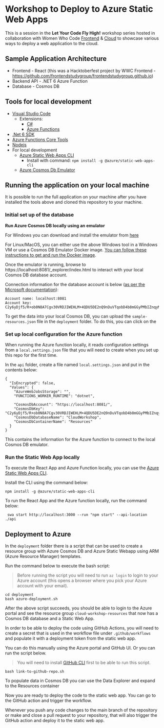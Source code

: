 # Workshop to Deploy to Azure Static Web Apps

This is a session in the **Let Your Code Fly High!** workshop series hosted in collaboration with Women Who Code [Frontend](https://www.womenwhocode.com/frontend) & [Cloud](https://www.womenwhocode.com/cloud) to showcase various ways to deploy a web application to the cloud.

## Sample Application Architecture

- Frontend - React (this was a Hacktoberfest project by WWC Frontend - https://github.com/frontendstudygroup/frontendstudygroup.github.io)
- Backend API - .NET 6 Azure Function
- Database - Cosmos DB

## Tools for local development

- [Visual Studio Code](https://code.visualstudio.com/)
    - Extensions:
        - [C#](https://marketplace.visualstudio.com/items?itemName=ms-dotnettools.csharp)
        - [Azure Functions](https://marketplace.visualstudio.com/items?itemName=ms-azuretools.vscode-azurefunctions)
- [.Net 6 SDK](https://dotnet.microsoft.com/en-us/download)
- [Azure Functions Core Tools](https://github.com/Azure/azure-functions-core-tools)
- [Nodejs](https://nodejs.org/en/)
- For local development 
    - [Azure Static Web Apps CLI](https://www.npmjs.com/package/@azure/static-web-apps-cli)
      - Install with command: `npm install -g @azure/static-web-apps-cli`
    - [Azure Cosmos Db Emulator](https://docs.microsoft.com/en-us/azure/cosmos-db/local-emulator?tabs=ssl-netstd21)

## Running the application on your local machine

It is possible to run the full application on your machine after you have installed the tools above and cloned this repository to your machine.

### Initial set up of the database

**Run Azure Cosmos DB locally using an emulator**

For Windows you can download and install the emulator from [here](https://docs.microsoft.com/en-us/azure/cosmos-db/local-emulator?tabs=ssl-netstd21)

For Linux/MacOS, you can either use the above Windows tool in a Windows VM or use a Cosmos DB Emulator Docker image. [You can follow these instructions to get and run the Docker image](https://docs.microsoft.com/en-us/azure/cosmos-db/linux-emulator?tabs=ssl-netstd21).

Once the emulator is running, browse to https://localhost:8081/_explorer/index.html to interact with your local Cosmos DB database account.

Connection information for the database account is below ([as per the Microsoft documentation](https://docs.microsoft.com/en-us/azure/cosmos-db/local-emulator?tabs=ssl-netstd21#authenticate-requests)):
```
Account name: localhost:8081
Account key: C2y6yDjf5/R+ob0N8A7Cgv30VRDJIWEHLM+4QDU5DE2nQ9nDuVTqobD4b8mGGyPMbIZnqyMsEcaGQy67XIw/Jw==
```

To get the data into your local Cosmos DB, you can upload the `sample-resources.json` file in the `deployment` folder. To do this, you can click on the 

### Set up local configuration for the Azure function

When running the Azure function locally, it reads configuration settings from a `local.settings.json` file that you will need to create when you set up this repo for the first time.

In the `api` folder, create a file named `local.settings.json` and put in the contents below:

```
{
  "IsEncrypted": false,
  "Values": {
    "AzureWebJobsStorage": "",
    "FUNCTIONS_WORKER_RUNTIME": "dotnet",

    "CosmosDbAccount": "https://localhost:8081/",
    "CosmosDbKey": "C2y6yDjf5/R+ob0N8A7Cgv30VRDJIWEHLM+4QDU5DE2nQ9nDuVTqobD4b8mGGyPMbIZnqyMsEcaGQy67XIw/Jw==",
    "CosmosDbDatabaseName": "CloudWorkshop",
    "CosmosDbContainerName": "Resources"
  }
}
```

This contains the information for the Azure function to connect to the local Cosmos DB emulator.

### Run the Static Web App locally

To execute the React App and Azure Function locally, you can use the [Azure Static Web Apps CLI](https://www.npmjs.com/package/@azure/static-web-apps-cli).

Install the CLI using the command below:
```
npm install -g @azure/static-web-apps-cli
```

To run the React App and the Azure function locally, run the command below:
```
 swa start http://localhost:3000 --run "npm start" --api-location ./api
```

## Deployment to Azure

In the `deployment` folder there is a script that can be used to create a resource group with Azure Cosmos DB and Azure Static Webapp using ARM (Azure Resource Manager) templates.

Run the command below to execute the bash script:
> Before running the script you will need to run `az login` to login to your Azure account (this opens a browser where you pick your Azure account with your email).

```
cd deployment
bash azure-deployment.sh
```

After the above script succeeds, you should be able to login to the Azure portal and see the resource group `cloud-workshop-resources` that now has a Cosmos DB database and a Static Web App.

In order to be able to deploy the code using GitHub Actions, you will need to create a secret that is used in the workflow file under `.github/workflows` and populate it with a deployment token from the static web app.

You can do this manually using the Azure portal and GitHub UI. Or you can run the script below.

> You will need to install [GitHub CLI](https://cli.github.com/) first to be able to run this script.

```
bash link-to-github-repo.sh
```

To populate data in Cosmos DB you can use the Data Explorer and expand to the Resources container 

Now you are ready to deploy the code to the static web app. You can go to the GitHub action and trigger the workflow. 

Whenever you push any code changes to the main branch of the repository or make and close a pull request to your repository, that will also trigger the GitHub action and deploy it to the static web app.

